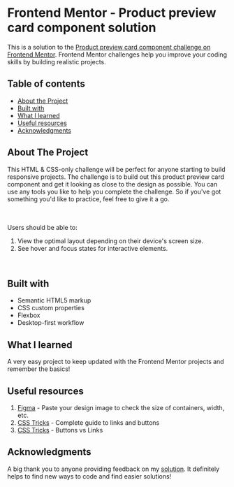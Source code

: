 # Frontend Mentor - Product preview card component solution

This is a solution to the [Product preview card component challenge on Frontend Mentor](https://www.frontendmentor.io/challenges/product-preview-card-component-GO7UmttRfa). Frontend Mentor challenges help you improve your coding skills by building realistic projects. 

## Table of contents

- [About the Project](#about-the-project)
- [Built with](#built-with)
- [What I learned](#what-i-learned)
- [Useful resources](#useful-resources)
- [Acknowledgments](#acknowledgments)


## About The Project

<p>This HTML & CSS-only challenge will be perfect for anyone starting to build responsive projects.
The challenge is to build out this product preview card component and get it looking as close to the design as possible.
You can use any tools you like to help you complete the challenge. So if you've got something you'd like to practice, feel free to give it a go.

<br><br>Users should be able to: <br>
1. View the optimal layout depending on their device's screen size.
2. See hover and focus states for interactive elements.
<br>

## Built with

- Semantic HTML5 markup
- CSS custom properties
- Flexbox
- Desktop-first workflow

## What I learned

A very easy project to keep updated with the Frontend Mentor projects and remember the basics!

## Useful resources

1. <a href="https://www.figma.com/">Figma</a> - Paste your design image to check the size of containers, width, etc.
2. <a href="https://css-tricks.com/a-complete-guide-to-links-and-buttons/">CSS Tricks</a> - Complete guide to links and buttons
3. <a href="https://css-tricks.com/buttons-vs-links/">CSS Tricks</a> - Buttons vs Links

## Acknowledgments

A big thank you to anyone providing feedback on my <a href="[https://www.frontendmentor.io/solutions/product-preview-card-component-2dVqjwidC2](https://www.frontendmentor.io/solutions/product-preview-using-html-css-flexbox-and-advanced-selectors-J4-eESxVUm)">solution</a>. It definitely helps to find new ways to code and find easier solutions!
